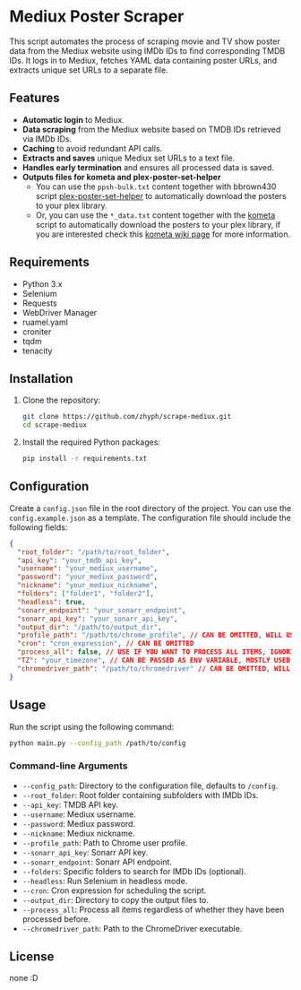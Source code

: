 # Mediux Poster Scraper

This script automates the process of scraping movie and TV show poster data from the Mediux website using IMDb IDs to find corresponding TMDB IDs. It logs in to Mediux, fetches YAML data containing poster URLs, and extracts unique set URLs to a separate file.

## Features

- **Automatic login** to Mediux.
- **Data scraping** from the Mediux website based on TMDB IDs retrieved via IMDb IDs.
- **Caching** to avoid redundant API calls.
- **Extracts and saves** unique Mediux set URLs to a text file.
- **Handles early termination** and ensures all processed data is saved.
- **Outputs files for kometa and plex-poster-set-helper**
  - You can use the `ppsh-bulk.txt` content together with bbrown430 script [plex-poster-set-helper](https://github.com/bbrown430/plex-poster-set-helper) to automatically download the posters to your plex library.
  - Or, you can use the `*_data.txt` content together with the [kometa](https://github.com/Kometa-Team/Kometa) script to automatically download the posters to your plex library, if you are interested check this [kometa wiki page](https://kometa.wiki/en/latest/kometa/guides/mediux/?h=mediux) for more information.

## Requirements

- Python 3.x
- Selenium
- Requests
- WebDriver Manager
- ruamel.yaml
- croniter
- tqdm
- tenacity

## Installation

1. Clone the repository:

   ```bash
   git clone https://github.com/zhyph/scrape-mediux.git
   cd scrape-mediux
   ```

2. Install the required Python packages:

   ```bash
   pip install -r requirements.txt
   ```

## Configuration

Create a `config.json` file in the root directory of the project. You can use the `config.example.json` as a template. The configuration file should include the following fields:

```json
{
  "root_folder": "/path/to/root_folder",
  "api_key": "your_tmdb_api_key",
  "username": "your_mediux_username",
  "password": "your_mediux_password",
  "nickname": "your_mediux_nickname",
  "folders": ["folder1", "folder2"],
  "headless": true,
  "sonarr_endpoint": "your_sonarr_endpoint",
  "sonarr_api_key": "your_sonarr_api_key",
  "output_dir": "/path/to/output_dir",
  "profile_path": "/path/to/chrome_profile", // CAN BE OMITTED, WILL USE THE DEFAULT BROWSER PROFILE
  "cron": "cron_expression", // CAN BE OMITTED
  "process_all": false, // USE IF YOU WANT TO PROCESS ALL ITEMS, IGNORING PREVIOUSLY PROCESSED/CACHED ITEMS
  "TZ": "your_timezone", // CAN BE PASSED AS ENV VARIABLE, MOSTLY USED FOR CRON
  "chromedriver_path": "/path/to/chromedriver" // CAN BE OMITTED, WILL USE webdriver-manager INSTEAD
}
```

## Usage

Run the script using the following command:

```bash
python main.py --config_path /path/to/config
```

### Command-line Arguments

- `--config_path`: Directory to the configuration file, defaults to `/config`.
- `--root_folder`: Root folder containing subfolders with IMDb IDs.
- `--api_key`: TMDB API key.
- `--username`: Mediux username.
- `--password`: Mediux password.
- `--nickname`: Mediux nickname.
- `--profile_path`: Path to Chrome user profile.
- `--sonarr_api_key`: Sonarr API key.
- `--sonarr_endpoint`: Sonarr API endpoint.
- `--folders`: Specific folders to search for IMDb IDs (optional).
- `--headless`: Run Selenium in headless mode.
- `--cron`: Cron expression for scheduling the script.
- `--output_dir`: Directory to copy the output files to.
- `--process_all`: Process all items regardless of whether they have been processed before.
- `--chromedriver_path`: Path to the ChromeDriver executable.

## License

none :D

